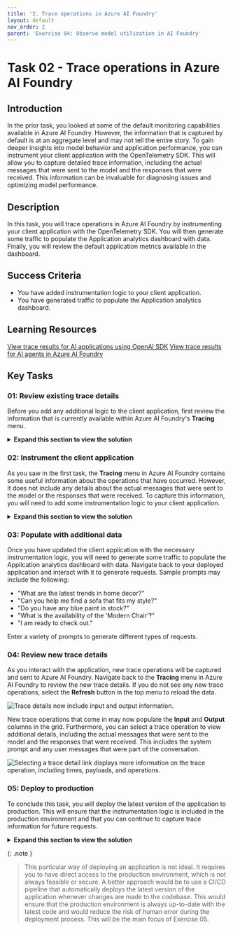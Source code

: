 ```yaml
---
title: '2. Trace operations in Azure AI Foundry'
layout: default
nav_order: 2
parent: 'Exercise 04: Observe model utilization in AI Foundry'
---
```


# Task 02 - Trace operations in Azure AI Foundry

## Introduction

In the prior task, you looked at some of the default monitoring capabilities available in Azure AI Foundry. However, the information that is captured by default is at an aggregate level and may not tell the entire story. To gain deeper insights into model behavior and application performance, you can instrument your client application with the OpenTelemetry SDK. This will allow you to capture detailed trace information, including the actual messages that were sent to the model and the responses that were received. This information can be invaluable for diagnosing issues and optimizing model performance.

## Description

In this task, you will trace operations in Azure AI Foundry by instrumenting your client application with the OpenTelemetry SDK. You will then generate some traffic to populate the Application analytics dashboard with data. Finally, you will review the default application metrics available in the dashboard.

## Success Criteria

- You have added instrumentation logic to your client application.
- You have generated traffic to populate the Application analytics dashboard.

## Learning Resources

[View trace results for AI applications using OpenAI SDK](https://learn.microsoft.com/azure/ai-foundry/how-to/develop/trace-application)
[View trace results for AI agents in Azure AI Foundry](https://learn.microsoft.com/azure/ai-foundry/how-to/develop/trace-agents-sdk)

## Key Tasks

### 01: Review existing trace details

Before you add any additional logic to the client application, first review the information that is currently available within Azure AI Foundry's **Tracing** menu.

<details markdown="block">
<summary><strong>Expand this section to view the solution</strong></summary>

First, navigate to [Azure AI Foundry](https://ai.azure.com) and select the AI project associated with this training. Then, select **Tracing** from the **Observe and optimize** menu on the left-hand side.

![View trace details in Azure AI Foundry.](../../media/Solution/0401_Tracing1.png)

Inside of the main grid, you will see a list of trace operations that have been captured. Some trace operations have drill-through indicators, which you can select to view additional operations that occurred as part of the parent operation. For example, when calculating a discount, you can see a **process_thread_run** operation that includes multiple steps, including **start_thread_run**, **get_thread_run**, and more. Each of these steps contains some relevant metadata, such as duration, status, and timestamps. But what you generally will not find is the actual content of the messages that were sent to the model or the responses that were received. This is because the client application has not been instrumented to capture this information.

</details>

### 02: Instrument the client application

As you saw in the first task, the **Tracing** menu in Azure AI Foundry contains some useful information about the operations that have occurred. However, it does not include any details about the actual messages that were sent to the model or the responses that were received. To capture this information, you will need to add some instrumentation logic to your client application.

<details markdown="block">
<summary><strong>Expand this section to view the solution</strong></summary>

First, open the `src/chat_app.py` file in your code editor. Then, uncomment the following import statement on **line 33**.

```python
from opentelemetry.instrumentation.openai_v2 import OpenAIInstrumentor
```

On **line 59**, you will see a call to `configure_azure_monitor()`. This call enables telemetry collection and is why we see the information that we do in the **Tracing** menu. Immediately after this line, uncomment the following line of code to instrument OpenAI operations.

```python
OpenAIInstrumentor().instrument()
```

After that, add the following line of code:

```python
os.environ["AZURE_TRACING_GEN_AI_CONTENT_RECORDING_ENABLED"] = "true"
```

This will assist you in tracing the content of chat messages.

Repeat this process in two more files: `src/src/agents/agent_processor.py` and `src/src/tools/discountLogic.py`. In both of these files, add the import statement for `OpenAIInstrumentor`, the call to `OpenAIInstrumentor().instrument()` immediately after the call to `configure_azure_monitor()`, and the new environment variable.

Once you have made your changes, save the files and restart the application by stopping the Uvicorn server (Ctrl+C) and running the following command again.

```bash
uvicorn chat_app:app --host 0.0.0.0 --port 8000
```

</details>

### 03: Populate with additional data

Once you have updated the client application with the necessary instrumentation logic, you will need to generate some traffic to populate the Application analytics dashboard with data. Navigate back to your deployed application and interact with it to generate requests. Sample prompts may include the following:

- "What are the latest trends in home decor?"
- "Can you help me find a sofa that fits my style?"
- "Do you have any blue paint in stock?"
- "What is the availability of the 'Modern Chair'?"
- "I am ready to check out."

Enter a variety of prompts to generate different types of requests.

### 04: Review new trace details

As you interact with the application, new trace operations will be captured and sent to Azure AI Foundry. Navigate back to the **Tracing** menu in Azure AI Foundry to review the new trace details. If you do not see any new trace operations, select the **Refresh** button in the top menu to reload the data.

![Trace details now include input and output information.](../../media/Solution/0401_Tracing2.png)

New trace operations that come in may now populate the **Input** and **Output** columns in the grid. Furthermore, you can select a trace operation to view additional details, including the actual messages that were sent to the model and the responses that were received. This includes the system prompt and any user messages that were part of the conversation.

![Selecting a trace detail link displays more information on the trace operation, including times, payloads, and operations.](../../media/Solution/0401_Tracing3.png)

### 05: Deploy to production

To conclude this task, you will deploy the latest version of the application to production. This will ensure that the instrumentation logic is included in the production environment and that you can continue to capture trace information for future requests.

<details markdown="block">
<summary><strong>Expand this section to view the solution</strong></summary>

In order to deploy the latest version of the application to production, first ensure that all files are saved. Then, in the terminal, navigate to the `src` directory of your project if you are not already there. Stop the Uvicorn server if it is still running by pressing `Ctrl+C`. Then, build the Docker image by running the following command:

```bash
docker build -t {YOUR_REGISTRY_NAME}.acurecr.io/chat-app:latest .
```

Next, push the Docker image to your Azure Container Registry by running the following command:

```bash
docker push {YOUR_REGISTRY_NAME}.azurecr.io/chat-app:latest
```

Because you have already configured the Azure App Service to use this image and Continuous Deployment is set to **On**, the App Service will automatically pull the latest version of the image and restart the application. This will take several minutes and you may need to stop and start the application manually if it does not restart automatically. Once the application is running again, you can navigate to the URL of your App Service to access the chat application.

</details>

{: .note }
> This particular way of deploying an application is not ideal. It requires you to have direct access to the production environment, which is not always feasible or secure. A better approach would be to use a CI/CD pipeline that automatically deploys the latest version of the application whenever changes are made to the codebase. This would ensure that the production environment is always up-to-date with the latest code and would reduce the risk of human error during the deployment process. This will be the main focus of Exercise 05.
